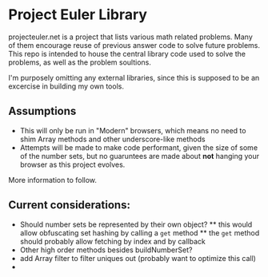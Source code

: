 # Project Euler Library
projecteuler.net is a project that lists various math related problems. Many of them encourage reuse of previous answer code to solve future problems. This repo is intended to house the central library code used to solve the problems, as well as the problem soultions.

I'm purposely omitting any external libraries, since this is supposed to be an excercise in building my own tools.

## Assumptions
* This will only be run in "Modern" browsers, which means no need to shim Array methods and other underscore-like methods
* Attempts will be made to make code performant, given the size of some of the
number sets, but no guaruntees are made about __not__ hanging your browser as this project evolves.

More information to follow.

## Current considerations:
* Should number sets be represented by their own object?
  ** this would allow obfuscating set hashing by calling a ```get``` method
  ** the ```get``` method should probably allow fetching by index and by callback
* Other high order methods besides buildNumberSet?
* add Array filter to filter uniques out (probably want to optimize this call)
* 